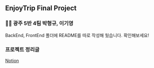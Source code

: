 ## EnjoyTrip Final Project

### 🤴👨 광주 5반 4팀 박형규, 이기영

BackEnd, FrontEnd 폴더에 README를 따로 작성해 뒀습니다. 확인해보세요!

### 프로젝트 정리글
[Notion](https://orange-smartphone-0db.notion.site/EnjoyTrip-5-4-c5a3fc4e9b4b4feb8a92f74559483f4b?pvs=4 "프로젝트 정리글")
